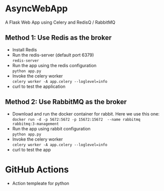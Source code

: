# AsyncWebApp
A Flask Web App using Celery and RedisQ / RabbitMQ

## Method 1: Use Redis as the broker
* Install Redis
* Run the redis-server (default port 6379)  
```redis-server```
* Run the app using the redis configuration  
```python app.py```
* Invoke the celery worker  
```celery worker -A app.celery --loglevel=info```
* curl to test the application

## Method 2: Use RabbitMQ as the broker
* Download and run the docker container for rabbit. Here we use this one:  
  ```docker run -d -p 5672:5672 -p 15672:15672  --name rabbitmq rabbitmq:3-management```
* Run the app using rabbit configuration  
```python app.py```
* Invoke the celery worker  
```celery worker -A app.celery --loglevel=info```
* curl to test the app

# GitHub Actions
* Action templeate for python
